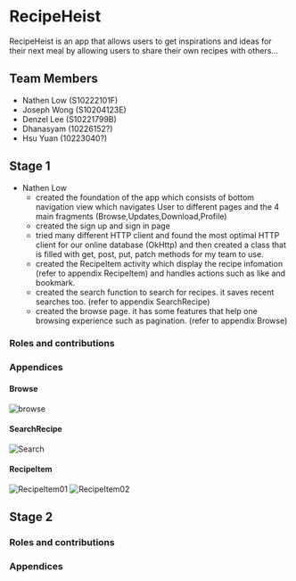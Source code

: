 # RecipeHeist
RecipeHeist is an app that allows users to get inspirations and ideas for their next meal by allowing users to share their own recipes with others...

## Team Members
- Nathen Low (S10222101F)
- Joseph Wong (S10204123E)
- Denzel Lee (S10221799B)
- Dhanasyam (10226152?)
- Hsu Yuan (10223040?)

## Stage 1
- Nathen Low 
    - created the foundation of the app which consists of bottom navigation view which navigates User to different pages and the 4 main fragments (Browse,Updates,Download,Profile)
    - created the sign up and sign in page
    - tried many different HTTP client and found the most optimal HTTP client for our online database (OkHttp) and then created a class that is filled with get, post, put, patch methods for my team to use.
    - created the RecipeItem activity which display the recipe infomation (refer to appendix RecipeItem) and handles actions such as like and bookmark.
    - created the search function to search for recipes. it saves recent searches too. (refer to appendix SearchRecipe)
    - created the browse page. it has some features that help one browsing experience such as pagination. (refer to appendix Browse)
    

### Roles and contributions

### Appendices
#### Browse
![browse](https://lh3.google.com/u/0/d/1LHqYGk5MicOrnHotfW2p_fDA-UE_8JrB=w1920-h942-iv2)
#### SearchRecipe
![Search](https://lh3.google.com/u/0/d/13X6SGtBiQnEbY_Vj8AM5kz1QJn3OdRYS=w1920-h942-iv3)
#### RecipeItem
![RecipeItem01](https://lh3.google.com/u/0/d/1gAqxn_3fVbwmXhpJj7687PxRXJW_as9y=w1920-h942-iv2)
![RecipeItem02](https://lh3.google.com/u/0/d/18PEqqi0xQNVyE-_YPF_xEwMkSVSl2GTe=w1227-h942-iv4)

## Stage 2

### Roles and contributions

### Appendices
